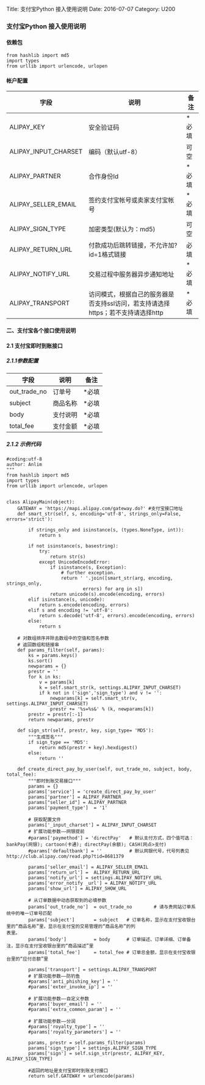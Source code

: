 Title: 支付宝Python 接入使用说明
Date: 2016-07-07
Category: U200

### 支付宝Python 接入使用说明

#### 依赖包  
`from hashlib import md5`  
`import types`  
`from urllib import urlencode, urlopen`  

#### 帐户配置  

字段 | 说明 | 备注
---|---|---
ALIPAY_KEY | 安全验证码 | *必填
ALIPAY_INPUT_CHARSET | 编码（默认utf-8） | 可空
ALIPAY_PARTNER | 合作身份Id | *必填
ALIPAY_SELLER_EMAIL | 签约支付宝帐号或卖家支付宝帐号 | *必填
ALIPAY_SIGN_TYPE | 加密类型(默认为：md5) | 可空
ALIPAY_RETURN_URL | 付款成功后跳转链接，不允许加?id=1格式链接 | 必填
ALIPAY_NOTIFY_URL | 交易过程中服务器异步通知地址 | *必填
ALIPAY_TRANSPORT | 访问模式，根据自己的服务器是否支持ssl访问，若支持请选择https；若不支持请选择http | *必填

#### 二、支付宝各个接口使用说明
#### 2.1 支付宝即时到账接口
##### 2.1.1参数配置  
字段 | 说明 | 备注  
---|---|---
out_trade_no | 订单号 | *必填
subject | 商品名称 | *必填
body | 支付说明 | *必填
total_fee | 支付金额 | *必填

##### 2.1.2 示例代码

```
#coding:utf-8
author: Anlim
"""
from hashlib import md5
import types
from urllib import urlencode, urlopen


class AlipayMain(object):  
    GATEWAY = 'https://mapi.alipay.com/gateway.do?' #支付宝接口地址
    def smart_str(self, s, encoding='utf-8', strings_only=False, errors='strict'):
    
        if strings_only and isinstance(s, (types.NoneType, int)):
            return s
            
        if not isinstance(s, basestring):
            try:
                return str(s)
            except UnicodeEncodeError:
                if isinstance(s, Exception):
                    # further exception.
                    return ' '.join([smart_str(arg, encoding, strings_only,
                            errors) for arg in s]) 
                return unicode(s).encode(encoding, errors)
        elif isinstance(s, unicode):
            return s.encode(encoding, errors)
        elif s and encoding != 'utf-8':
            return s.decode('utf-8', errors).encode(encoding, errors)
        else:
            return s
    
    # 对数组排序并除去数组中的空值和签名参数
    # 返回数组和链接串
    def params_filter(self, params):
        ks = params.keys()
        ks.sort()
        newparams = {}
        prestr = ''
        for k in ks: 
            v = params[k]
            k = self.smart_str(k, settings.ALIPAY_INPUT_CHARSET)
            if k not in ('sign','sign_type') and v != '':
                newparams[k] = self.smart_str(v, settings.ALIPAY_INPUT_CHARSET)
                prestr += '%s=%s&' % (k, newparams[k])
        prestr = prestr[:-1]
        return newparams, prestr
    
    def sign_str(self, prestr, key, sign_type= 'MD5'):
        """生成签名"""
        if sign_type == 'MD5':
            return md5(prestr + key).hexdigest()
        else:
            return ''
    
    def create_direct_pay_by_user(self, out_trade_no, subject, body, total_fee):
        """即时到账交易接口"""
        params = {}
        params['service'] = 'create_direct_pay_by_user'
        params['partner'] = ALIPAY_PARTNER
        params["seller_id"] = ALIPAY_PARTNER
        params['payment_type']  = '1'

        # 获取配置文件
        params['_input_charset'] = ALIPAY_INPUT_CHARSET
        # 扩展功能参数——网银提前
        #params['paymethod'] = 'directPay'   # 默认支付方式，四个值可选：bankPay(网银); cartoon(卡通); directPay(余额); CASH(网点>支付)
        #params['defaultbank'] = ''          # 默认网银代号，代号列表见http://club.alipay.com/read.php?tid=8681379

        params['seller_email'] = ALIPAY_SELLER_EMAIL
        params['return_url'] =  ALIPAY_RETURN_URL
        params['notify_url'] = settings.ALIPAY_NOTIFY_URL
        params['error_notify _url'] = ALIPAY_NOTIFY_URL
        params['show_url'] = ALIPAY_SHOW_URL

        # 从订单数据中动态获取到的必填参数
        params['out_trade_no']  = out_trade_no        # 请与贵网站订单系统中的唯一订单号匹配
        params['subject']       = subject   # 订单名称，显示在支付宝收银台里的“商品名称”里，显示在支付宝的交易管理的“商品名称”的列
表里。
        params['body']          = body      # 订单描述、订单详细、订单备注，显示在支付宝收银台里的“商品描述”里
        params['total_fee']     = total_fee # 订单总金额，显示在支付宝收银台里的“应付总额”里

        params['transport'] = settings.ALIPAY_TRANSPORT
        # 扩展功能参数——防钓鱼
        #params['anti_phishing_key'] = ''
        #params['exter_invoke_ip'] = ''

        # 扩展功能参数——自定义参数
        #params['buyer_email'] = ''
        #params['extra_common_param'] = ''

        # 扩展功能参数——分润
        #params['royalty_type'] = ''
        #params['royalty_parameters'] = ''

        params, prestr = self.params_filter(params)
        params['sign_type'] = settings.ALIPAY_SIGN_TYPE
        params['sign'] = self.sign_str(prestr, ALIPAY_KEY, ALIPAY_SIGN_TYPE)
        
        #返回的地址是支付宝即时到账支付接口
        return self.GATEWAY + urlencode(params)
```

 
